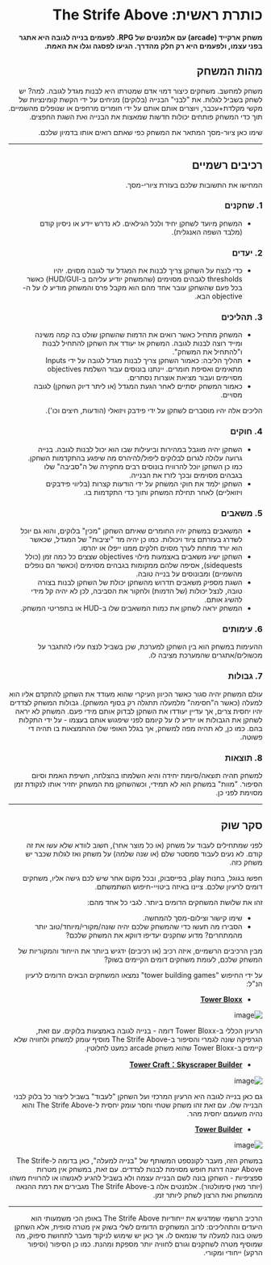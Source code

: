 <div dir='rtl' lang='he'>

# כותרת ראשית: The Strife Above

**משחק ארקייד (arcade) עם אלמנטים של RPG. לפעמים בנייה לגובה היא אתגר בפני עצמו, ולפעמים היא רק חלק מהדרך. הגיעו לפסגה וגלו את האמת.**

## מהות המשחק

משחק למחשב.
משחקים כיצור דמוי אדם שמטרתו היא לבנות מגדל לגובה. למה? יש לשחק בשביל לגלות. את "לבני" הבנייה (בלוקים) מניחים על ידי הקשת קומינציות של מקשי מקלדת+עכבר, ויוצרים אותם אותם על ידי חומרים מרחפים או שנופלים מהשמיים. 
תוך כדי המשחק פותחים יכולות חדשות שמאצות את הבנייה ואת השגת החפצים.

שימו כאן ציור-מסך המתאר את המשחק כפי שאתם רואים אותו בדמיון שלכם.

---

## רכיבים רשמיים

המחישו את התשובות שלכם בעזרת ציורי-מסך.

### 1. שחקנים

* המשחק מיועד לשחקן יחיד ולכל הגילאים. לא נדרש יידע או ניסיון קודם (מלבד השפה האנגלית).

### 2. יעדים

* כדי לנצח על השחקן צריך לבנות את המגדל עד לגובה מסוים. יהיו thresholds לגבהים מסוימים (שהמשחק יודיע עליהם ב-HUD/GUI) כאשר בכל פעם שהשחקן עובר אחד מהם הוא מקבל פרס והמשחק מודיע לו על ה-objective הבא.


### 3. תהליכים

* המשחק מתחיל כאשר רואים את הדמות שהשחקן שולט בה קמה משינה ומייד רוצה לבנות לגובה. המשחק אז יעודד את השחקן להתחיל לבנות ו"להתחיל את המשחק".
* תהליך הליבה: כאמור השחקן צריך לבנות מגדל לגובה על ידי Inputs מתאימים ואסיפת חומרים. יינתנו בונוסים עבור השלמת objectives מסויימים ועבור מציאת אוצרות נסתרים.
* כאמור המשחק יסתיים לאחר הגעת המגדל (או ליתר דיוק השחקן) לגובה מסויים.

הליכים אלה יהיו מוסברים לשחקן על ידי פידבק ויזואלי (הודעות, חיצים וכו').

### 4. חוקים

* השחקן יהיה מוגבל במהירות וביעילות שבו הוא יכול לבנות לגובה. בנייה גרועה עלולה לגרום לבלוקים ליפול/להיהרס מה שיפגע בהתקדמות השחקן. כמו כן השחקן יוכל להרוויח בונוסים רבים מחקירה של ה"סביבה" שלו בגבהים מסוימים ובכך לזרז את הבנייה.
* השחקן ילמד את חוקי המשחק על ידי הודעות קצרות (בליווי פידבקים ויזואליים) לאחר תחילת המשחק ותוך כדי התקדמות בו.


### 5. משאבים

* המשאבים במשחק יהיו החומרים שאיתם השחקן "מכין" בלוקים, והוא גם יוכל לשדרג בעזרתם ציוד ויכולות. כמו כן יהיה מד "יציבות" של המגדל, שכאשר הוא יורד מתחת לערך מסוים חלקים ממנו ייפלו או יהרסו.
* השחקן ישיג משאבים באצמעות מילוי objectives שצצים כל כמה זמן (כולל sidequests), אסיפה שלהם ממקומות בגבהים מסוימים (וכאשר הם נופלים מהשמיים) ומבונוסים על בנייה טובה.
* השגת מספיק משאבים תדרוש מהשחקן יכולת של השחקן לבנות בצורה טובה, לנצל יכולות (של הדמות) ולחקור את הסביבה, לכן לא יהיה קל מידי להשיג אותם.
* המשחק יראה לשחקן את כמות המשאבים שלו ב-HUD או בתפריטי המשחק.

### 6. עימותים

ההעימות במשחק הוא בין השחקן למערכת, שכן בשביל לנצח עליו להתגבר על מכשולים/אתגרים שהמערכת מציבה לו.


### 7. גבולות

עולם המשחק יהיה סגור כאשר הכיוון העיקרי שהוא מעודד את השחקן להתקדם אליו הוא למעלה (כאשר ה"חסימה" מלמעלה תתגלה רק בסוף המשחק). גבולות המשחק לצדדים יהיו יחסית צרים, אך עדיין יעודדו את השחקן לבדוק אותם מידי פעם.
המשחק לא יראה לשחקן את הגבולות או יודיע לו על קיומם לפני שיפגוש אותם בעצמו - על ידי התקלות בהם. כמו כן, לא תהיה מפה למשחק, אך בגלל האופי שלו ההתמצאות בו תהיה די פשוטה.

### 8. תוצאות

למשחק תהיה תוצאה/סיומת יחידה והיא השלמתו בהצלחה, חשיפת האמת וסיום הסיפור. "מוות" במשחק הוא לא תמידי, וכשהשחקן מת המשחק יחזיר אותו לנקודת זמן מסוימת לפני כן.

---

## סקר שוק

לפני שמתחילים לעבוד על משחק (או כל מוצר אחר), חשוב לוודא שלא עשו את זה קודם. לא נעים לעבוד סמסטר שלם (או שנה שלמה) על משחק ואז לגלות שכבר יש משחק כזה. 

חפשו בגוגל, בחנות play, בפייסבוק, ובכל מקום אחר שיש לכם גישה אליו, משחקים דומים לרעיון שלכם. ציינו באיזה ביטויי-חיפוש השתמשתם.

זהו את שלושת המשחקים הדומים ביותר. לגבי כל אחד מהם:

* שימו קישור וצילום-מסך להמחשה.
* הסבירו מה תעשו כדי שהמשחק שלכם יהיה שונה/מקורי/מיוחד/טוב יותר מהמתחרים?  מדוע שחקנים יעדיפו דווקא את המשחק שלכם?

מבין הרכיבים הרשמיים, 
איזה רכיב (או רכיבים) ידגיש ביותר את הייחוד והמקוריות של המשחק שלכם, לעומת משחקים דומים הקיימים בשוק?

על ידי החיפוש "tower building games" נמצאו המשחקים הבאים הדומים לרעיון הנ"ל:

* [**Tower Bloxx**](https://www.gameflare.com/online-game/tower-bloxx/)

![image](https://github.com/user-attachments/assets/0d9eb218-b378-4b50-a73a-f76fbea13fcf)

הרעיון הכללי ב-Tower Bloxx דומה - בנייה לגובה באמצעות בלוקים. עם זאת, הגרפיקה שונה לגמרי והסיפור ב-The Strife Above מוסיף עומק למשחק ולחוויה שלא קיימים ב-Tower Bloxx שהוא משחק arcade כמעט לחלוטין.

* [**Tower Craft：Skyscraper Builder**](https://play.google.com/store/apps/details?id=com.quantumgames.skyscraper&hl=en)

![image](https://github.com/user-attachments/assets/554a2bf6-7800-4da0-8144-b4a3a7f2637f)

גם כאן בנייה לגובה היא הרעיון המרכזי ועל השחקן "לעבוד" בשביל ליצור כל בלוק לבני הבנייה שלו. עם זאת זהו משחק שטחי וחסר עומק יחסית ל-The Strife Above והוא נהיה משעמם יחסית מהר. 
* [**Tower Builder**](https://store.steampowered.com/app/2278110/Tower_Builder/)

![image](https://github.com/user-attachments/assets/946bb83b-75cd-4bba-8cee-9c3303c7dad7)

במשחק הזה, מעבר לקונספט המשותף של "בנייה למעלה", כאן בדומה ל-The Strife Above ישנה דרגת חופש מסוימת לבנות לצדדים. עם זאת, במשחק אין מטרות ספציפיות - השחקן בונה לשם הבנייה עצמה ולא בשביל להגיע לאנשהו או להרוויח משהו (יותר מאין סימולטור). אלמנטים אלה ב-The Strife Above מגבירים את רמת ההנאה מהמשחק ואת הרצון לשחק ליותר זמן.

---
הרכיב הרשמי שמדגיש את ייחודיות The Strife Above באופן הכי משמעותי הוא היעדים והתהליכים: לרוב המשחקים הדומים לשלי בשוק אין מטרה סופית, אלא השחקן פשוט בונה למעלה עד שנמאס לו. אך כאן יש שימוש לניקוד מעבר לתחושת סיפוק, מה שמוסיף מטרה לשחקנים וגורם לחוויה יותר מספקת ומהנת. כמו כן הסיפור (וסיפור הרקע) ייחודי ומקורי.

</div>
